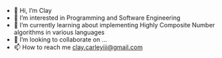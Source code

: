 - 👋 Hi, I’m Clay
- 👀 I’m interested in Programming and Software Engineering
- 🌱 I’m currently learning about implementing Highly Composite Number algorithms in various languages
- 💞️ I’m looking to collaborate on ...
- 📫 How to reach me clay.carleyiii@gmail.com

<!---
BullHunter3/BullHunter3 is a ✨ special ✨ repository because its `README.md` (this file) appears on your GitHub profile.
You can click the Preview link to take a look at your changes.
--->
